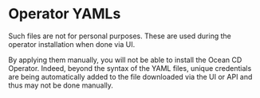 # Operator YAMLs


Such files are not for personal purposes. These are used during the operator installation when done via UI. 

By applying them manually, you will not be able to install the Ocean CD Operator. Indeed, beyond the syntax of the YAML files, unique credentials are being automatically added to the file downloaded via the UI or API and thus may not be done manually. 


